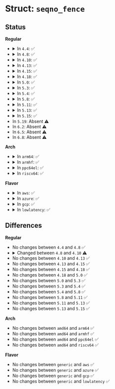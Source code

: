 # Struct: <code>seqno_fence</code>

## Status
<b>Regular</b>
<ul>
<li>
<details>
<summary>In <code>4.4</code>: ✅</summary>

```c
struct seqno_fence {
    struct fence base;
    const struct fence_ops *ops;
    struct dma_buf *sync_buf;
    uint32_t seqno_ofs;
    enum seqno_fence_condition condition;
};
```
</details>
</li>
<li>
<details>
<summary>In <code>4.8</code>: ✅</summary>

```c
struct seqno_fence {
    struct fence base;
    const struct fence_ops *ops;
    struct dma_buf *sync_buf;
    uint32_t seqno_ofs;
    enum seqno_fence_condition condition;
};
```
</details>
</li>
<li>
<details>
<summary>In <code>4.10</code>: ✅</summary>

```c
struct seqno_fence {
    struct dma_fence base;
    const struct dma_fence_ops *ops;
    struct dma_buf *sync_buf;
    uint32_t seqno_ofs;
    enum seqno_fence_condition condition;
};
```
</details>
</li>
<li>
<details>
<summary>In <code>4.13</code>: ✅</summary>

```c
struct seqno_fence {
    struct dma_fence base;
    const struct dma_fence_ops *ops;
    struct dma_buf *sync_buf;
    uint32_t seqno_ofs;
    enum seqno_fence_condition condition;
};
```
</details>
</li>
<li>
<details>
<summary>In <code>4.15</code>: ✅</summary>

```c
struct seqno_fence {
    struct dma_fence base;
    const struct dma_fence_ops *ops;
    struct dma_buf *sync_buf;
    uint32_t seqno_ofs;
    enum seqno_fence_condition condition;
};
```
</details>
</li>
<li>
<details>
<summary>In <code>4.18</code>: ✅</summary>

```c
struct seqno_fence {
    struct dma_fence base;
    const struct dma_fence_ops *ops;
    struct dma_buf *sync_buf;
    uint32_t seqno_ofs;
    enum seqno_fence_condition condition;
};
```
</details>
</li>
<li>
<details>
<summary>In <code>5.0</code>: ✅</summary>

```c
struct seqno_fence {
    struct dma_fence base;
    const struct dma_fence_ops *ops;
    struct dma_buf *sync_buf;
    uint32_t seqno_ofs;
    enum seqno_fence_condition condition;
};
```
</details>
</li>
<li>
<details>
<summary>In <code>5.3</code>: ✅</summary>

```c
struct seqno_fence {
    struct dma_fence base;
    const struct dma_fence_ops *ops;
    struct dma_buf *sync_buf;
    uint32_t seqno_ofs;
    enum seqno_fence_condition condition;
};
```
</details>
</li>
<li>
<details>
<summary>In <code>5.4</code>: ✅</summary>

```c
struct seqno_fence {
    struct dma_fence base;
    const struct dma_fence_ops *ops;
    struct dma_buf *sync_buf;
    uint32_t seqno_ofs;
    enum seqno_fence_condition condition;
};
```
</details>
</li>
<li>
<details>
<summary>In <code>5.8</code>: ✅</summary>

```c
struct seqno_fence {
    struct dma_fence base;
    const struct dma_fence_ops *ops;
    struct dma_buf *sync_buf;
    uint32_t seqno_ofs;
    enum seqno_fence_condition condition;
};
```
</details>
</li>
<li>
<details>
<summary>In <code>5.11</code>: ✅</summary>

```c
struct seqno_fence {
    struct dma_fence base;
    const struct dma_fence_ops *ops;
    struct dma_buf *sync_buf;
    uint32_t seqno_ofs;
    enum seqno_fence_condition condition;
};
```
</details>
</li>
<li>
<details>
<summary>In <code>5.13</code>: ✅</summary>

```c
struct seqno_fence {
    struct dma_fence base;
    const struct dma_fence_ops *ops;
    struct dma_buf *sync_buf;
    uint32_t seqno_ofs;
    enum seqno_fence_condition condition;
};
```
</details>
</li>
<li>
<details>
<summary>In <code>5.15</code>: ✅</summary>

```c
struct seqno_fence {
    struct dma_fence base;
    const struct dma_fence_ops *ops;
    struct dma_buf *sync_buf;
    uint32_t seqno_ofs;
    enum seqno_fence_condition condition;
};
```
</details>
</li>
<li>
In <code>5.19</code>: Absent ⚠️
</li>
<li>
In <code>6.2</code>: Absent ⚠️
</li>
<li>
In <code>6.5</code>: Absent ⚠️
</li>
<li>
In <code>6.8</code>: Absent ⚠️
</li>
</ul>
<b>Arch</b>
<ul>
<li>
<details>
<summary>In <code>arm64</code>: ✅</summary>

```c
struct seqno_fence {
    struct dma_fence base;
    const struct dma_fence_ops *ops;
    struct dma_buf *sync_buf;
    uint32_t seqno_ofs;
    enum seqno_fence_condition condition;
};
```
</details>
</li>
<li>
<details>
<summary>In <code>armhf</code>: ✅</summary>

```c
struct seqno_fence {
    struct dma_fence base;
    const struct dma_fence_ops *ops;
    struct dma_buf *sync_buf;
    uint32_t seqno_ofs;
    enum seqno_fence_condition condition;
};
```
</details>
</li>
<li>
<details>
<summary>In <code>ppc64el</code>: ✅</summary>

```c
struct seqno_fence {
    struct dma_fence base;
    const struct dma_fence_ops *ops;
    struct dma_buf *sync_buf;
    uint32_t seqno_ofs;
    enum seqno_fence_condition condition;
};
```
</details>
</li>
<li>
<details>
<summary>In <code>riscv64</code>: ✅</summary>

```c
struct seqno_fence {
    struct dma_fence base;
    const struct dma_fence_ops *ops;
    struct dma_buf *sync_buf;
    uint32_t seqno_ofs;
    enum seqno_fence_condition condition;
};
```
</details>
</li>
</ul>
<b>Flavor</b>
<ul>
<li>
<details>
<summary>In <code>aws</code>: ✅</summary>

```c
struct seqno_fence {
    struct dma_fence base;
    const struct dma_fence_ops *ops;
    struct dma_buf *sync_buf;
    uint32_t seqno_ofs;
    enum seqno_fence_condition condition;
};
```
</details>
</li>
<li>
<details>
<summary>In <code>azure</code>: ✅</summary>

```c
struct seqno_fence {
    struct dma_fence base;
    const struct dma_fence_ops *ops;
    struct dma_buf *sync_buf;
    uint32_t seqno_ofs;
    enum seqno_fence_condition condition;
};
```
</details>
</li>
<li>
<details>
<summary>In <code>gcp</code>: ✅</summary>

```c
struct seqno_fence {
    struct dma_fence base;
    const struct dma_fence_ops *ops;
    struct dma_buf *sync_buf;
    uint32_t seqno_ofs;
    enum seqno_fence_condition condition;
};
```
</details>
</li>
<li>
<details>
<summary>In <code>lowlatency</code>: ✅</summary>

```c
struct seqno_fence {
    struct dma_fence base;
    const struct dma_fence_ops *ops;
    struct dma_buf *sync_buf;
    uint32_t seqno_ofs;
    enum seqno_fence_condition condition;
};
```
</details>
</li>
</ul>

## Differences
<b>Regular</b>
<ul>
<li>
No changes between <code>4.4</code> and <code>4.8</code> ✅
</li>
<li>
<details>
<summary>Changed between <code>4.8</code> and <code>4.10</code> ⚠️</summary>
<ul>
<li>
<b>Field type changed. </b>
<code>struct fence base</code> ➡️ <code>struct dma_fence base</code>
</li>
<li>
<b>Field type changed. </b>
<code>const struct fence_ops *ops</code> ➡️ <code>const struct dma_fence_ops *ops</code>
</li>
</ul>
</details>
</li>
<li>
No changes between <code>4.10</code> and <code>4.13</code> ✅
</li>
<li>
No changes between <code>4.13</code> and <code>4.15</code> ✅
</li>
<li>
No changes between <code>4.15</code> and <code>4.18</code> ✅
</li>
<li>
No changes between <code>4.18</code> and <code>5.0</code> ✅
</li>
<li>
No changes between <code>5.0</code> and <code>5.3</code> ✅
</li>
<li>
No changes between <code>5.3</code> and <code>5.4</code> ✅
</li>
<li>
No changes between <code>5.4</code> and <code>5.8</code> ✅
</li>
<li>
No changes between <code>5.8</code> and <code>5.11</code> ✅
</li>
<li>
No changes between <code>5.11</code> and <code>5.13</code> ✅
</li>
<li>
No changes between <code>5.13</code> and <code>5.15</code> ✅
</li>
</ul>
<b>Arch</b>
<ul>
<li>
No changes between <code>amd64</code> and <code>arm64</code> ✅
</li>
<li>
No changes between <code>amd64</code> and <code>armhf</code> ✅
</li>
<li>
No changes between <code>amd64</code> and <code>ppc64el</code> ✅
</li>
<li>
No changes between <code>amd64</code> and <code>riscv64</code> ✅
</li>
</ul>
<b>Flavor</b>
<ul>
<li>
No changes between <code>generic</code> and <code>aws</code> ✅
</li>
<li>
No changes between <code>generic</code> and <code>azure</code> ✅
</li>
<li>
No changes between <code>generic</code> and <code>gcp</code> ✅
</li>
<li>
No changes between <code>generic</code> and <code>lowlatency</code> ✅
</li>
</ul>
